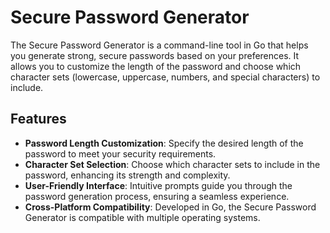 # Secure Password Generator

The Secure Password Generator is a command-line tool in Go that helps you generate strong, secure passwords based on your preferences. It allows you to customize the length of the password and choose which character sets (lowercase, uppercase, numbers, and special characters) to include.

## Features

- **Password Length Customization**: Specify the desired length of the password to meet your security requirements.
- **Character Set Selection**: Choose which character sets to include in the password, enhancing its strength and complexity.
- **User-Friendly Interface**: Intuitive prompts guide you through the password generation process, ensuring a seamless experience.
- **Cross-Platform Compatibility**: Developed in Go, the Secure Password Generator is compatible with multiple operating systems.

